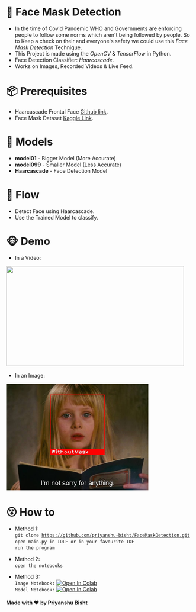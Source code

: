 # 👾 __Face Mask Detection__  
- In the time of Covid Pandemic WHO and Governments are enforcing people to follow some norms which aren't being followed by people. So to Keep a check on their and everyone's safety we could use this _Face Mask Detection_ Technique.
- This Project is made using the _OpenCV_ & _TensorFlow_ in Python.
- Face Detection Classifier: _Haarcascade_.
- Works on Images, Recorded Videos & Live Feed.

# 📦 __Prerequisites__
- Haarcascade Frontal Face [Github link](https://github.com/opencv/opencv/tree/master/data/haarcascades).
- Face Mask Dataset [Kaggle Link](https://www.kaggle.com/ashishjangra27/face-mask-12k-images-dataset).

# 💽 __Models__
- __model01__ - Bigger Model (More Accurate)
- __model099__ - Smaller Model (Less Accurate)
- __Haarcascade__ - Face Detection Model

# 🌊 __Flow__
- Detect Face using Haarcascade.
- Use the Trained Model to classify.

# 🐵 __Demo__
- In a Video:  
<img src='https://github.com/priyanshu-bisht/FaceMaskDetection/blob/master/img/demogif.gif' width='480px' height='270px'/>

- In an Image:  
<img src='https://github.com/priyanshu-bisht/FaceMaskDetection/blob/master/img/demoimg.jpg' width='384px' height='288px'/>

# 😵 __How to__
- Method 1:  
<code>git clone https://github.com/priyanshu-bisht/FaceMaskDetection.git</code>  
<code>open main.py in IDLE or in your favourite IDE</code>  
<code>run the program</code>

- Method 2:  
<code>open the notebooks</code>  

- Method 3:  
<code>Image Notebook:</code> [![Open In Colab](https://colab.research.google.com/assets/colab-badge.svg)](https://colab.research.google.com/github/priyanshu-bisht/FaceMaskDetection/blob/master/colab/image.ipynb)  
<code>Model Notebook:</code> [![Open In Colab](https://colab.research.google.com/assets/colab-badge.svg)](https://colab.research.google.com/github/priyanshu-bisht/FaceMaskDetection/blob/master/notebooks/model.ipynb)

#### __Made with ❤ by Priyanshu Bisht__
